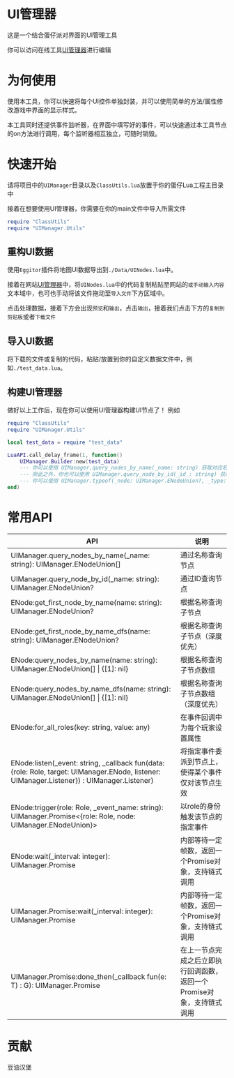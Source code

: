 # UI管理器

这是一个结合蛋仔派对界面的UI管理工具

你可以访问在线工具[UI管理器](http://www.eggycode.com/ui_manager)进行编辑

# 为何使用

使用本工具，你可以快速将每个UI控件单独封装，并可以使用简单的方法/属性修改游戏中界面的显示样式。

本工具同时还提供事件监听器，在界面中填写好的事件，可以快速通过本工具节点的on方法进行调用，每个监听器相互独立，可随时销毁。

# 快速开始
请将项目中的`UIManager`目录以及`ClassUtils.lua`放置于你的蛋仔Lua工程主目录中

接着在想要使用UI管理器，你需要在你的main文件中导入所需文件
```lua
require "ClassUtils"
require "UIManager.Utils"
```

## 重构UI数据

使用`Eggitor`插件将地图UI数据导出到`./Data/UINodes.lua`中。

接着在网站[UI管理器](http://www.eggycode.com/ui_manager)中，将`UINodes.lua`中的代码复制粘贴至网站的`或手动输入内容`文本域中，也可也手动将该文件拖动至`导入文件`下方区域中。

点击处理数据，接着下方会出现`预览`和`输出`，点击`输出`，接着我们点击下方的`复制到剪贴板`或者`下载文件`

## 导入UI数据

将下载的文件或复制的代码，粘贴/放置到你的自定义数据文件中，例如`./test_data.lua`。

## 构建UI管理器

做好以上工作后，现在你可以使用UI管理器构建UI节点了！
例如
```lua
require "ClassUtils"
require "UIManager.Utils"

local test_data = require "test_data"

LuaAPI.call_delay_frame(1, function()
    UIManager.Builder:new(test_data)
    --- 你可以使用 UIManager.query_nodes_by_name(_name: string) 获取对应名称的控件，注意，该方法会返回一个数组
    --- 除此之外，你也可以使用 UIManager.query_node_by_id(_id_: string) 获取对应类型的控件。
    --- 你可以使用 UIManager.typeof(_node: UIManager.ENodeUnion?, _type: T) 检查节点类型，这样你便可以轻松通过emmylua访问节点的方法
end)
```
# 常用API
| API                                                                                                                                         | 说明                                                                  |
| ------------------------------------------------------------------------------------------------------------------------------------------- | --------------------------------------------------------------------- |
| UIManager.query_nodes_by_name(_name: string): UIManager.ENodeUnion[]                                                                        | 通过名称查询节点                                                      |
| UIManager.query_node_by_id(_name: string): UIManager.ENodeUnion?                                                                            | 通过ID查询节点                                                        |
| ENode:get_first_node_by_name(name: string): UIManager.ENodeUnion?                                                                           | 根据名称查询子节点                                                    |
| ENode:get_first_node_by_name_dfs(name: string): UIManager.ENodeUnion?                                                                       | 根据名称查询子节点（深度优先）                                        |
| ENode:query_nodes_by_name(name: string): UIManager.ENodeUnion[]       \| {[1]: nil}                                                         | 根据名称查询子节点数组                                                |
| ENode:query_nodes_by_name_dfs(name: string): UIManager.ENodeUnion[] \| {[1]: nil}                                                           | 根据名称查询子节点数组（深度优先）                                    |
| ENode:for_all_roles(key: string, value: any)                                                                                                | 在事件回调中为每个玩家设置属性                                        |
| ENode:listen(_event: string, _callback fun(data: {role: Role, target: UIManager.ENode, listener: UIManager.Listener}) : UIManager.Listener) | 将指定事件委派到节点上，使得某个事件仅对该节点生效                    |
| ENode:trigger(role: Role, _event_name: string): UIManager.Promise<{role: Role, node: UIManager.ENodeUnion}>                                 | 以role的身份触发该节点的指定事件                                      |
| ENode:wait(_interval: integer): UIManager.Promise<ENode>                                                                                    | 内部等待一定帧数，返回一个Promise对象，支持链式调用                   |
| UIManager.Promise:wait(_interval: integer): UIManager.Promise<T>                                                                            | 内部等待一定帧数，返回一个Promise对象，支持链式调用                   |
| UIManager.Promise:done_then(_callback fun(e: T) : G): UIManager.Promise<G>                                                                  | 在上一节点完成之后立即执行回调函数，返回一个Promise对象，支持链式调用 |

# 贡献

豆油汉堡